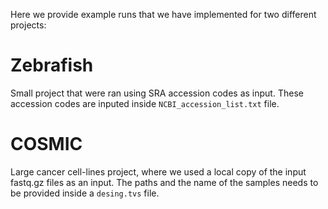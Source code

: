 Here we provide example runs that we have implemented for two different projects:

# Zebrafish

Small project that were ran using SRA accession codes as input. These accession codes are inputed inside `NCBI_accession_list.txt` file.

# COSMIC

Large cancer cell-lines project, where we used a local copy of the input fastq.gz files as an input. The paths and the name of the samples needs to be provided inside a `desing.tvs` file.

